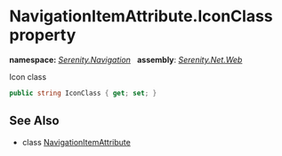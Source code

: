 # NavigationItemAttribute.IconClass property
**namespace:** *[Serenity.Navigation](../../README.md#serenity.navigation-namespace)*   **assembly**: *[Serenity.Net.Web](../../README.md)*

Icon class

```csharp
public string IconClass { get; set; }
```

## See Also

* class [NavigationItemAttribute](../NavigationItemAttribute.md)